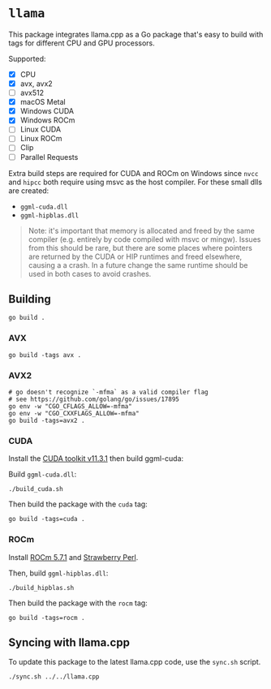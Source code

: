 # `llama`

This package integrates llama.cpp as a Go package that's easy to build with tags for different CPU and GPU processors.

Supported:

- [x] CPU
- [x] avx, avx2
- [ ] avx512
- [x] macOS Metal
- [x] Windows CUDA
- [x] Windows ROCm
- [ ] Linux CUDA
- [ ] Linux ROCm
- [ ] Clip
- [ ] Parallel Requests

Extra build steps are required for CUDA and ROCm on Windows since `nvcc` and `hipcc` both require using msvc as the host compiler. For these small dlls are created:

- `ggml-cuda.dll`
- `ggml-hipblas.dll`

> Note: it's important that memory is allocated and freed by the same compiler (e.g. entirely by code compiled with msvc or mingw). Issues from this should be rare, but there are some places where pointers are returned by the CUDA or HIP runtimes and freed elsewhere, causing a a crash. In a future change the same runtime should be used in both cases to avoid crashes.

## Building

```
go build .
```

### AVX

```shell
go build -tags avx .
```

### AVX2

```shell
# go doesn't recognize `-mfma` as a valid compiler flag
# see https://github.com/golang/go/issues/17895
go env -w "CGO_CFLAGS_ALLOW=-mfma"
go env -w "CGO_CXXFLAGS_ALLOW=-mfma"
go build -tags=avx2 .
```

### CUDA

Install the [CUDA toolkit v11.3.1](https://developer.nvidia.com/cuda-11-3-1-download-archive) then build ggml-cuda:

Build `ggml-cuda.dll`:

```shell
./build_cuda.sh
```

Then build the package with the `cuda` tag:

```shell
go build -tags=cuda .
```

### ROCm

Install [ROCm 5.7.1](https://rocm.docs.amd.com/en/docs-5.7.1/) and [Strawberry Perl](https://strawberryperl.com/).

Then, build `ggml-hipblas.dll`:

```shell
./build_hipblas.sh
```

Then build the package with the `rocm` tag:

```shell
go build -tags=rocm .
```

## Syncing with llama.cpp

To update this package to the latest llama.cpp code, use the `sync.sh` script.

```
./sync.sh ../../llama.cpp
```
